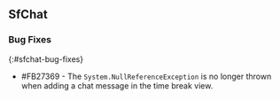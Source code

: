 ## SfChat

### Bug Fixes
{:#sfchat-bug-fixes}

* \#FB27369 - The `System.NullReferenceException` is no longer thrown when adding a chat message in the time break view.